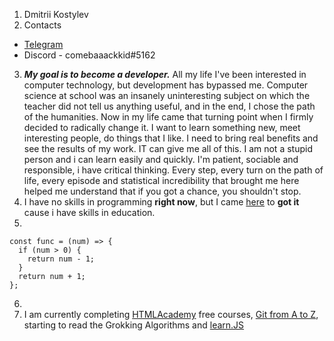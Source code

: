 1. Dmitrii Kostylev
2. Contacts
  * [Telegram](https://t.me/comebaaackkid)
  * Discord - comebaaackkid#5162 
3. _**My goal is to become a developer.**_ All my life I've been interested in computer technology, but development has bypassed me. Computer science at school was an insanely uninteresting subject on which the teacher did not tell us anything useful, and in the end, I chose the path of the humanities. Now in my life came that turning point when I firmly decided to radically change it. I want to learn something new, meet interesting people, do things that I like. I need to bring real benefits and see the results of my work. IT can give me all of this. I am not a stupid person and i can learn easily and quickly. I'm patient, sociable and responsible, i have critical thinking.  Every step, every turn on the path of life, every episode and statistical incredibility that brought me here helped me understand that if you got a chance, you shouldn't stop.
4. I have no skills in programming **right now**, but I came [here](https://rs.school/js/) to **got it** cause i have skills in education.
5. 
```
const func = (num) => {  
  if (num > 0) {  
    return num - 1;  
  }
  return num + 1;  
};  
```
6. 
7. I am currently completing [HTMLAcademy](https://htmlacademy.ru/) free courses, [Git from A to Z](https://geekbrains.ru/certificates/1160471.en), starting to read the Grokking Algorithms and [learn.JS](learn.javascript.ru)

